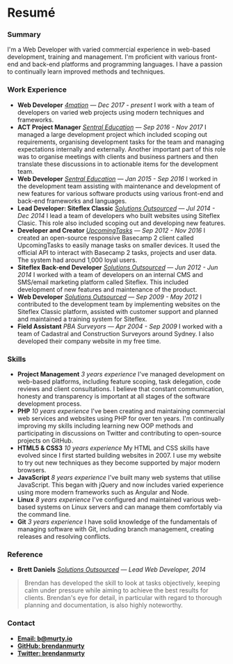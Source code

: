 # Resumé

<h3 class="nomargin">Summary</h3>

I'm a Web Developer with varied commercial experience in web-based development, training and management. I'm proficient with various front-end and back-end platforms and programming languages. I have a passion to continually learn improved methods and techniques.

### Work Experience

- __Web Developer__ *[4mation](http://4mation.com.au) &mdash; Dec 2017 - present* I work with a team of developers on varied web projects using modern techniques and frameworks.
- __ACT Project Manager__ *[Sentral Education](http://sentral.com.au) &mdash; Sep 2016 - Nov 2017* I managed a large development project which included scoping out requirements, organising development tasks for the team and managing expectations internally and externally. Another important part of this role was to organise meetings with clients and business partners and then translate these discussions in to actionable items for the development team.
- __Web Developer__ *[Sentral Education](http://sentral.com.au) &mdash; Jan 2015 - Sep 2016* I worked in the development team assisting with maintenance and development of new features for various software products using various front-end and back-end frameworks and languages.
- __Lead Developer: Siteflex Classic__ *[Solutions Outsourced](http://solutionsoutsourced.com.au) &mdash; Jul 2014 - Dec 2014* I lead a team of developers who built websites using Siteflex Clasic. This role also included scoping out and developing new features.
- __Developer and Creator__ *[UpcomingTasks](http://upcomingtasks.com) &mdash; Sep 2012 - Nov 2016* I created an open-source responsive Basecamp 2 client called UpcomingTasks to easily manage tasks on smaller devices. It used the official API to interact with Basecamp 2 tasks, projects and user data. The system had around 1,000 loyal users.
- __Siteflex Back-end Developer__ *[Solutions Outsourced](http://solutionsoutsourced.com.au) &mdash; Jun 2012 - Jun 2014* I worked with a team of developers on an internal CMS and SMS/email marketing platform called Siteflex. This included development of new features and maintenance of the product.
- __Web Developer__ *[Solutions Outsourced](http://solutionsoutsourced.com.au) &mdash; Sep 2009 - May 2012* I contributed to the development team by implementing websites on the Siteflex Classic platform, assisted with customer support and planned and maintained a training system for Siteflex.
- __Field Assistant__ *PBA Surveyors &mdash; Apr 2004 - Sep 2009* I worked with a team of Cadastral and Construction Surveyors around Sydney. I also developed their company website in my free time.

### Skills

- __Project Management__ *3 years experience* I've managed development on web-based platforms, including feature scoping, task delegation, code reviews and client consultations. I believe that constant communication, honesty and transparency is important at all stages of the software development process.
- __PHP__ *10 years experience* I've been creating and maintaining commercial web services and websites using PHP for over ten years. I'm continually improving my skills including learning new OOP methods and participating in discussions on Twitter and contributing to open-source projects on GitHub.
- __HTML5 & CSS3__ *10 years experience* My HTML and CSS skills have evolved since I first started building websites in 2007. I use my website to try out new techniques as they become supported by major modern browsers.
- __JavaScript__ *8 years experience* I've built many web systems that utilise JavaScript. This began with jQuery and now includes varied experience using more modern frameworks such as Angular and Node.
- __Linux__ *8 years experience* I've configured and maintained various web-based systems on Linux servers and can manage them comfortably via the command line.
- __Git__ *3 years experience* I have solid knowledge of the fundamentals of managing software with Git, including branch management, creating releases and resolving conflicts.

### Reference

- __Brett Daniels__ *[Solutions Outsourced](http://solutionsoutsourced.com.au) &mdash; Lead Web Developer, 2014*

> Brendan has developed the skill to look at tasks objectively, keeping calm under pressure while aiming to achieve the best results for clients. Brendan's eye for detail, in particular with regard to thorough planning and documentation, is also highly noteworthy.

### Contact

- __[Email: b@murty.io](mailto:b@murty.io)__
- __[GitHub: brendanmurty](https://github.com/brendanmurty)__
- __[Twitter: brendanmurty](https://twitter.com/brendanmurty)__
